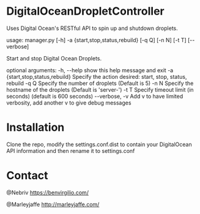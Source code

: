DigitalOceanDropletController
=============================

Uses Digital Ocean's RESTful API to spin up and shutdown droplets.

usage: manager.py [-h] -a {start,stop,status,rebuild} [-q Q] [-n N] [-t T]
                  [--verbose]
                  
Start and stop Digital Ocean Droplets.

optional arguments:
  -h, --help            show this help message and exit
  -a {start,stop,status,rebuild}
                        Specify the action desired: start, stop, status,
                        rebuild
  -q Q                  Specify the number of droplets (Default is 5)
  -n N                  Specify the hostname of the droplets (Default is
                        'server-')
  -t T                  Specify timeout limit (in seconds) (default is 600
                        seconds)
  --verbose, -v         Add v to have limited verbosity, add another v to give
                        debug messages

Installation
=============================
Clone the repo, modify the settings.conf.dist to contain your DigitalOcean API information and then rename it to settings.conf

Contact
=============================

@Nebriv https://benvirgilio.com/

@Marleyjaffe http://marleyjaffe.com/
